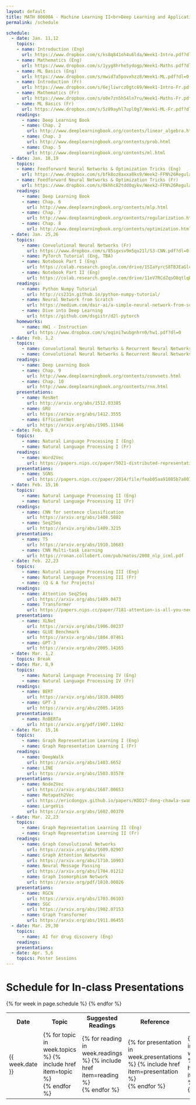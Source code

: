 ```yaml
---
layout: default
title: MATH 80600A - Machine Learning II<br>Deep Learning and Applications
permalink: /schedule

schedule:
  - date: Jan. 11,12
    topics:
    - name: Introduction (Eng)
      url: https://www.dropbox.com/s/ks8q841oh4u6lda/Week1-Intro.pdf?dl=0
    - name: Mathematics (Eng)
      url: https://www.dropbox.com/s/1yyg8hrhe5ydogp/Week1-Maths.pdf?dl=0
    - name: ML Basics (Eng)
      url: https://www.dropbox.com/s/mwid7a5povxhzz8/Week1-ML.pdf?dl=0
    - name: Introduction (Fr)
      url: https://www.dropbox.com/s/6ejliwrcz0gtc69/Week1-Intro-Fr.pdf?dl=0
    - name: Mathematics (Fr)
      url: https://www.dropbox.com/s/o0e7zn5h54ln7ru/Week1-Maths-Fr.pdf?dl=0
    - name: ML Basics (Fr)
      url: https://www.dropbox.com/s/5z89ayhl7upl0g7/Week1-ML-Fr.pdf?dl=0
    readings:
      - name: Deep Learning Book
      - name: Chap. 2
        url: http://www.deeplearningbook.org/contents/linear_algebra.html
      - name: Chap. 3
        url: http://www.deeplearningbook.org/contents/prob.html
      - name: Chap. 5
        url: http://www.deeplearningbook.org/contents/ml.html
  - date: Jan. 18,19
    topics:
    - name: Feedforward Neural Networks & Optimization Tricks (Eng)
      url: https://www.dropbox.com/s/bfk8oz8axxa8ks9/Week2-FFN%26Regularization.pdf?dl=0
    - name: Feedforward Neural Networks & Optimization Tricks (Fr)
      url: https://www.dropbox.com/s/0khhc82tdd0qykv/Week2-FFN%26Regularization-Fr.pdf?dl=0
    readings:
      - name: Deep Learning Book
      - name: Chap. 6
        url: http://www.deeplearningbook.org/contents/mlp.html
      - name: Chap. 7
        url: http://www.deeplearningbook.org/contents/regularization.html
      - name: Chap. 8
        url: http://www.deeplearningbook.org/contents/optimization.html
  - date: Jan. 25,26
    topics:
      - name: Convolutional Neural Networks (Fr)
        url: https://www.dropbox.com/s/85sgxsv9m5qu21l/S3-CNN.pdf?dl=0
      - name: PyTorch Tutorial (Eng, TBA)
      - name: Notebook Part I (Eng)
        url: https://colab.research.google.com/drive/1SIaYyrcS8TBJEaGlcWZXaBQft6mnlTCh?usp=share_link
      - name: Notebook Part II (Eng)
        url: https://colab.research.google.com/drive/11eV7RCdZqsO8qtlqB064SDxwyPiBfEO4?usp=share_link
    readings:
      - name: Python Numpy Tutorial
        url: http://cs231n.github.io/python-numpy-tutorial/
      - name: Neural Network from Scratch
        url: https://medium.com/dair-ai/a-simple-neural-network-from-scratch-with-pytorch-and-google-colab-c7f3830618e0
      - name: Dive into Deep Learning
        url: https://github.com/dsgiitr/d2l-pytorch
    homeworks:
      - name: HW1 - Instruction
        url: https://www.dropbox.com/s/eqini7wubgnhrn0/hw1.pdf?dl=0
  - date: Feb. 1,2
    topics:
      - name: Convolutional Neural Networks & Recurrent Neural Networks (Eng)
      - name: Convolutional Neural Networks & Recurrent Neural Networks (Fr)
    readings:
      - name: Deep Learning Book
      - name: Chap. 9
        url: http://www.deeplearningbook.org/contents/convnets.html
      - name: Chap. 10
        url: http://www.deeplearningbook.org/contents/rnn.html
    presentations:
      - name: ResNet
        url: http://arxiv.org/abs/1512.03385
      - name: GRU
        url: https://arxiv.org/abs/1412.3555
      - name: EfficientNet
        url: https://arxiv.org/abs/1905.11946
  - date: Feb. 8,9
    topics:
      - name: Natural Language Processing I (Eng)
      - name: Natural Language Processing I (Fr)
    readings:
      - name: Word2Vec
        url: https://papers.nips.cc/paper/5021-distributed-representations-of-words-and-phrases-and-their-compositionality.pdf
    presentations:
      - name: SGNS
        url: https://papers.nips.cc/paper/2014/file/feab05aa91085b7a8012516bc3533958-Paper.pdf
  - date: Feb. 15,16
    topics:
      - name: Natural Language Processing II (Eng)
      - name: Natural Language Processing II (Fr)
    readings:
      - name: CNN for sentence classification
        url: https://arxiv.org/abs/1408.5882
      - name: Seq2Seq
        url: https://arxiv.org/abs/1409.3215
    presentations:
      - name: T5
        url: https://arxiv.org/abs/1910.10683
      - name: CNN Multi-task Learning
        url: https://ronan.collobert.com/pub/matos/2008_nlp_icml.pdf
  - date: Feb. 22,23
    topics:
      - name: Natural Language Processing III (Eng)
      - name: Natural Language Processing III (Fr)
      - name: (Q & A for Projects)
    readings:
      - name: Attention Seq2Seq
        url: https://arxiv.org/abs/1409.0473
      - name: Transformer
        url: https://papers.nips.cc/paper/7181-attention-is-all-you-need.pdf
    presentations:
      - name: XLNet
        url: https://arxiv.org/abs/1906.08237
      - name: GLUE Benchmark
        url: https://arxiv.org/abs/1804.07461
      - name: GPT-3
        url: https://arxiv.org/abs/2005.14165 
  - date: Mar. 1,2
    topics: Break
  - date: Mar. 8,9
    topics:
      - name: Natural Language Processing IV (Eng)
      - name: Natural Language Processing IV (Fr)
    readings:
      - name: BERT
        url: https://arxiv.org/abs/1810.04805
      - name: GPT-3
        url: https://arxiv.org/abs/2005.14165
    presentations:
      - name: RoBERTa
        url: https://arxiv.org/pdf/1907.11692
  - date: Mar. 15,16
    topics:
      - name: Graph Representation Learning I (Eng)
      - name: Graph Representation Learning I (Fr)
    readings:
      - name: DeepWalk
        url: https://arxiv.org/abs/1403.6652
      - name: LINE
        url: https://arxiv.org/abs/1503.03578
    presentations:
      - name: Node2Vec
        url: https://arxiv.org/abs/1607.00653
      - name: Metapath2Vec
        url: https://ericdongyx.github.io/papers/KDD17-dong-chawla-swami-metapath2vec.pdf
      - name: LargeVis
        url: https://arxiv.org/abs/1602.00370
  - date: Mar. 22,23
    topics:
      - name: Graph Representation Learning II (Eng)
      - name: Graph Representation Learning II (Fr)
    readings:
      - name: Graph Convolutional Networks
        url: https://arxiv.org/abs/1609.02907
      - name: Graph Attention Networks
        url: https://arxiv.org/abs/1710.10903
      - name: Neural Message Passing
        url: https://arxiv.org/abs/1704.01212
      - name: Graph Isomorphism Network
        url: https://arxiv.org/pdf/1810.00826
    presentations:
      - name: RGCN
        url: https://arxiv.org/abs/1703.06103
      - name: SGC
        url: https://arxiv.org/abs/1902.07153
      - name: Graph Transformer
        url: https://arxiv.org/abs/1911.06455
  - date: Mar. 29,30
    topics:
      - name: AI for drug discovery (Eng)
    readings:
    presentations:
  - date: Apr. 5,6
    topics: Poster Sessions
---
```


# Schedule for In-class Presentations

<table>
<colgroup>
<col width="15%" />
<col width="45%" />
<col width="25%" />
<col width="15%" />
<col width="15%" />
</colgroup>
  <tr>
    <th>Date</th>
    <th>Topic</th>
    <th>Suggested Readings</th>
    <th>Reference</th>
    <th>Homework</th>
  </tr>
  {% for week in page.schedule %}
    <tr>
      <td>{{ week.date }}</td>
      <td>
      {% for topic in week.topics %}
        {% include href item=topic %}<br>
      {% endfor %}
      </td>
      <td>
      {% for reading in week.readings %}
        {% include href item=reading %}<br>
      {% endfor %}
      </td>
      <td>
      {% for presentation in week.presentations %}
        {% include href item=presentation %}<br>
      {% endfor %}
      </td>
      <td>
      {% for homework in week.homeworks %}
        {% include href item=homework %}<br>
      {% endfor %}
      </td>
    </tr>
  {% endfor %}
</table>
